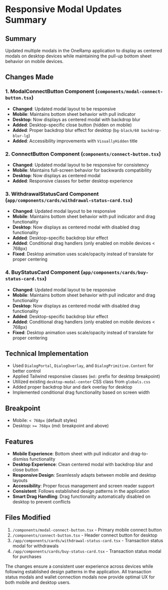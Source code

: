 # Responsive Modal Updates Summary

## Summary

Updated multiple modals in the OneRamp application to display as centered modals on desktop devices while maintaining the pull-up bottom sheet behavior on mobile devices.

## Changes Made

### 1. ModalConnectButton Component (`components/modal-connect-button.tsx`)

- **Changed**: Updated modal layout to be responsive
- **Mobile**: Maintains bottom sheet behavior with pull indicator
- **Desktop**: Now displays as centered modal with backdrop blur
- **Added**: Desktop-specific close button (hidden on mobile)
- **Added**: Proper backdrop blur effect for desktop (`bg-black/60 backdrop-blur-lg`)
- **Added**: Accessibility improvements with `VisuallyHidden` title

### 2. ConnectButton Component (`components/connect-button.tsx`)

- **Changed**: Updated modal layout to be responsive for consistency
- **Mobile**: Maintains full-screen behavior for backwards compatibility
- **Desktop**: Now displays as centered modal
- **Added**: Responsive classes for better desktop experience

### 3. WithdrawalStatusCard Component (`app/components/cards/withdrawal-status-card.tsx`)

- **Changed**: Updated modal layout to be responsive
- **Mobile**: Maintains bottom sheet behavior with pull indicator and drag functionality
- **Desktop**: Now displays as centered modal with disabled drag functionality
- **Added**: Desktop-specific backdrop blur effect
- **Added**: Conditional drag handlers (only enabled on mobile devices < 768px)
- **Fixed**: Desktop animation uses scale/opacity instead of translate for proper centering

### 4. BuyStatusCard Component (`app/components/cards/buy-status-card.tsx`)

- **Changed**: Updated modal layout to be responsive
- **Mobile**: Maintains bottom sheet behavior with pull indicator and drag functionality  
- **Desktop**: Now displays as centered modal with disabled drag functionality
- **Added**: Desktop-specific backdrop blur effect
- **Added**: Conditional drag handlers (only enabled on mobile devices < 768px)
- **Fixed**: Desktop animation uses scale/opacity instead of translate for proper centering

## Technical Implementation

- Used `DialogPortal`, `DialogOverlay`, and `DialogPrimitive.Content` for better control
- Applied Tailwind responsive classes (`md:` prefix for desktop breakpoint)
- Utilized existing `desktop-modal-center` CSS class from `globals.css`
- Added proper backdrop blur and dark overlay for desktop
- Implemented conditional drag functionality based on screen width

## Breakpoint

- Mobile: `< 768px` (default styles)
- Desktop: `>= 768px` (md: breakpoint and above)

## Features

- **Mobile Experience**: Bottom sheet with pull indicator and drag-to-dismiss functionality
- **Desktop Experience**: Clean centered modal with backdrop blur and close button
- **Responsive Design**: Seamlessly adapts between mobile and desktop layouts
- **Accessibility**: Proper focus management and screen reader support
- **Consistent**: Follows established design patterns in the application
- **Smart Drag Handling**: Drag functionality automatically disabled on desktop to prevent conflicts

## Files Modified

1. `/components/modal-connect-button.tsx` - Primary mobile connect button
2. `/components/connect-button.tsx` - Header connect button for desktop
3. `/app/components/cards/withdrawal-status-card.tsx` - Transaction status modal for withdrawals
4. `/app/components/cards/buy-status-card.tsx` - Transaction status modal for purchases

The changes ensure a consistent user experience across devices while following established design patterns in the application. All transaction status modals and wallet connection modals now provide optimal UX for both mobile and desktop users.

